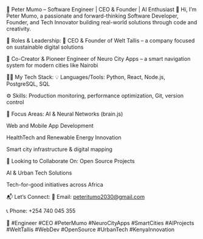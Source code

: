 🚀 Peter Mumo – Software Engineer | CEO & Founder | AI Enthusiast
👋 Hi, I’m Peter Mumo, a passionate and forward-thinking Software Developer, Founder, and Tech Innovator building real-world solutions through code and creativity.

👑 Roles & Leadership:
💼 CEO & Founder of Welt Tallis – a company focused on sustainable digital solutions

🧠 Co-Creator & Pioneer Engineer of Neuro City Apps – a smart navigation system for modern cities like Nairobi

👨‍💻 My Tech Stack:
💡 Languages/Tools: Python, React, Node.js, PostgreSQL, SQL

⚙️ Skills: Production monitoring, performance optimization, Git, version control

🔬 Focus Areas:
AI & Neural Networks (brain.js)

Web and Mobile App Development

HealthTech and Renewable Energy Innovation

Smart city infrastructure & digital mapping

🤝 Looking to Collaborate On:
Open Source Projects

AI & Urban Tech Solutions

Tech-for-good initiatives across Africa

📬 Let’s Connect:
📧 Email: peteritumo2030@gmail.com

📞 Phone: +254 740 045 355

🔖 #Engineer #CEO #PeterMumo #NeuroCityApps #SmartCities #AIProjects #WeltTallis #WebDev #OpenSource #UrbanTech #KenyaInnovation
